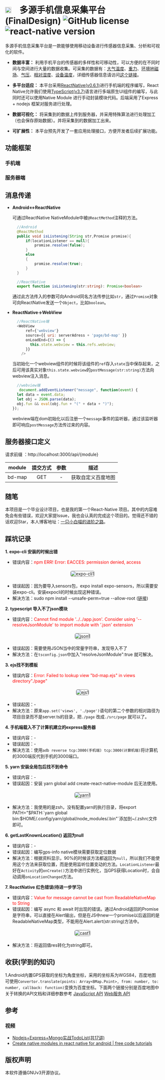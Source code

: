 # <img src='./readme/icon.png' height="20" width="20" style='margin-right:20px'> 多源手机信息采集平台(FinalDesign) ![GitHub license](https://img.shields.io/badge/license-GNUv3-blue.svg) ![react-native version](https://img.shields.io/badge/ReactNative-0.6.1-yellow.svg)

多源手机信息采集平台是一款能够使用移动设备进行传感器信息采集、分析和可视化的软件。

* **数据丰富：** 利用手机平台的传感器的多样性和可移动性，可以方便的在不同时间与空间进行大量的数据收集。可采集的数据有：[大气温度](https://developer.android.google.cn/reference/android/hardware/Sensor.html#TYPE_AMBIENT_TEMPERATURE)、[重力](https://developer.android.google.cn/reference/android/hardware/Sensor.html#TYPE_GRAVITY)、[环境地磁场](https://developer.android.google.cn/reference/android/hardware/Sensor.html#TYPE_MAGNETIC_FIELD)、[气压](https://developer.android.google.cn/reference/android/hardware/Sensor.html#TYPE_PRESSURE)、[相对湿度](https://developer.android.google.cn/reference/android/hardware/Sensor.html#TYPE_RELATIVE_HUMIDITY)、[设备温度](https://developer.android.google.cn/reference/android/hardware/Sensor.html#TYPE_TEMPERATURE)，详细传感器信息请访问[这个链接](https://developer.android.google.cn/guide/topics/sensors/sensors_overview)。

* **多平台适应：** 本平台采用[ReactNative(v0.6.1)](https://reactnative.cn/)进行手机端的程序编写，React Native允许我们使用[TypeScript(v3.7)](https://www.typescriptlang.org/)语言进行多端原生UI组件的编写，与此同时还可以使用Native Module 进行手动封装模块代码。后端采用了Express + nodejs 框架对服务进行处理。

* **数据可视化：** 将采集到的数据上传到服务器，并采用特殊算法进行处理加工（也会保存原始数据）。并将采集到的数据加工出来。

* **可扩展性：** 本平台预先开发了一套应用处理接口，方便开发者后续扩展功能。

## 功能框架
### 手机端

### 服务器端

## 消息传递

* **Android<->ReactNative**

    可通过ReactNative NativeModule中被`@ReactMethod`注释的方法。
  
  ```java
    //Android
    @ReactMethod
    public void isListening(String str,Promise promise){
        if(locationListener == null){
            promise.resolve(false);
        }
        else
        {
            promise.resolve(true);
        }
    }
    ```

  ```typescript
    //ReactNative
    export function isListening(str:string): Promise<boolean>

    ```

    通过此方法传入的参数可向Android同名方法传参比如`str`，通过`Promise`对象可向ReactNative发送一个`Object`，比如`boolean`。

* **ReactNative->WebView**

  ```javascript
    //ReactNative端
    <WebView
        ref={'webview'}
        source={{ uri: serverAdress + 'page/bd-map' }}
        onLoadEnd={() => {
          this.state.webview = this.refs.webview;
        }}
      />
  ```

  当初始化一个webview组件的时候将该组件的`ref`存入`state`当中保存起来，之后可用该真实对象`this.state.webview`的`postMessage(str:string)`方法向webview注入消息。
  
  ```javascript
    //webview端
     document.addEventListener("message", function(event) {
    let data = event.data;
    let obj = JSON.parse(data);
    obj.fun && eval(obj.fun + "(" + data + ")");
  });
  ```
  
  webview端在dom初始化以后注册一个`message`事件的监听器，通过该监听器即可响应`postMessage`方法传过来的内容。

## 服务器接口定义

请求前缀 ：http://localhost:3000/api/{module}

|module|提交方式|参数|描述|
:-: | :-: | :-: | :-: |
bd-map|GET|-|获取自定义百度地图

## 随笔

本项目是一个毕业设计项目，也是我的第一个React-Native 项目。其中的内容难免会有些错误，欢迎大家提Issue，我也会认真的完成这个项目的。觉得还不错的话欢迎Star，本人博客地址：[一只小白喵的进阶之路](https://lovelywhite.cn/)。

## 踩坑记录

**1. expo-cli 安装的时候出错**

* 错误内容：<font color='red'>npm ERR! Error: EACCES: permission denied, access</font>
<div style="text-align:center">
<img src="./readme/error/expo-cli1.png" alt="expo-cli1" align=center style='border:1px solid grey;border-radius:5px;margin:5px'>
</div>

* 错误起因：因为要导入sensors包，expo install expo-sensors，所以需要安装expo-cli。安装expocli的时候出现这种错误。
* 解决方法：sudo npm install --unsafe-perm=true --allow-root ([链接](https://blog.csdn.net/testcs_dn/article/details/78869419))

**2. typescript 导入不了json模块**

* 错误内容：<font color='red'>Cannot find module '../../app.json'. Consider using '--resolveJsonModule' to import module with '.json' extension</font>
<div style="text-align:center">
<img src="./readme/error/json1.png" alt="json1" style='border:1px solid grey;border-radius:5px;margin:5px'>
</div>

* 错误起因：需要使用JSON当中的常量字符串，发现导入不了
* 解决方法：在`tsconfig.json`中加入"resolveJsonModule":true 就可解决。

**3. ejs找不到模板**

* 错误内容：<font color='red'>Error: Failed to lookup view "bd-map.ejs" in views directory"./page" </font>
<div style="text-align:center">
<img src="./readme/error/ejs1.png" alt="ejs1" style='border:1px solid grey;border-radius:5px;margin:5px'>
</div>

* 错误起因：-
* 解决方法：原来`app.set('views', './page')`语句的第二个参数的相对路径为项目目录而不是server.ts的目录，把`./page` 改成`./src/page` 就可以了。

**4. 手机端载入不了计算机建立的express服务器**

* 错误内容：-
* 错误起因：-
* 解决方法：使用`adb reverse tcp:3000(手机端) tcp:3000(计算机端)`将计算机的3000端反代到手机的3000端口。

**5. yarn 安装全局包后找不到命令**

* 错误内容：-
* 错误起因：安装 yarn global add create-react-native-module 后无法使用。
<div style="text-align:center">
<img src="./readme/error/yarn1.png" alt="yarn1" style='border:1px solid grey;border-radius:5px;margin:5px'>
</div>

* 解决方法：我使用的是zsh，没有配置yarn的执行目录，将export PATH="$PATH:`yarn global bin:$HOME/.config/yarn/global/node_modules/.bin"`添加到~/.zshrc文件即可。

**6. getLastKnownLocation() 返回为null**

* 错误内容：-
* 错误起因：编写gps-info native模块需要获取定位数据
* 解决方法：根据资料显示，90%的时候该方法都返回为`null`，所以我们不能使用这个方法来获取位置，而是使用监听位置变动的方法。`LocationListener`最好在`Activity`的`onCreate()`方法中进行实例化，当GPS获得Location时，会自动调用`onLocationChanged`方法。

**7. ReactNative 红色错误(待进一步学习)**

* 错误内容：<font color='red'>Value for message cannot be cast from ReadableNativeMap to String</font>
* 错误起因：编写 async 和 await 时出现的错误。通过Android返回的Promise是字符串，可以直接在Alert输出，但是在JS中new一个promise以后返回的是ReadableNativeMap类型，不能用在Alert.alert(str:string)方法中。
<div style="text-align:center">
<img src="./readme/error/cast1.png" alt="cast1" style='border:1px solid grey;border-radius:5px;margin:5px'>
</div>

* 解决方法：将返回值res转化为string即可。

## 收获(学到的知识)

1.Android内置GPS获取的坐标为角度坐标，采用的坐标系为WGS84，百度地图可使用`Convertor.translate(points: Array<BMap.Point>, from: number, to: number, callback: function)`变换为百度坐标。下面两个链接分别是百度地图中关于转换的API文档和详细参数参考
[JavaScript API](http://lbsyun.baidu.com/cms/jsapi/reference/jsapi_reference_3_0.html#a7b55)
[Web服务 API](http://lbsyun.baidu.com/index.php?title=webapi/guide/changeposition)

## 参考

### 视频

* [Nodejs+Express+Mongo实战TodoList(共17讲)](https://www.bilibili.com/video/av20196752)
* [Create native modules in react native for android | free code tutorials](https://www.youtube.com/watch?v=OEV3iArNpTM)

## 版权声明

本软件遵循GNUv3开源协议。